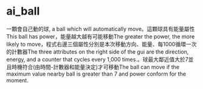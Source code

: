 # ai_ball
一顆會自己動的球, a ball which will automatically move。這顆球具有能量屬性This ball has power，能量越大越有可能移動The greater the power, the more likely to move，程式右邊三個屬性分別是本次移動方向、能量、每1000循環一次的計數器The three attributes on the right side of the gui are the direction, energy, and a counter that cycles every 1,000 times.。球最大鄰近值大於7並且時機符合(由時間-計數器和能量決定)才可移動The ball can move if the maximum value nearby ball is greater than 7 and power conform for the moment.
